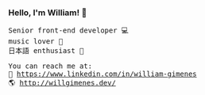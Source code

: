 ### Hello, I'm William! 👋

<samp>

Senior front-end developer 💻 <br/> 
music lover 🎵 <br/>
日本語 enthusiast 🎎 
  
You can reach me at: <br>
💼 https://www.linkedin.com/in/william-gimenes <br>
🌎 http://willgimenes.dev/ <br>

</samp>
